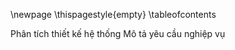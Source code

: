 [](0.0.TrangBia.md)
\newpage
\thispagestyle{empty}
[](0.1.NhanXetCuaGiangVien.md)
\tableofcontents

<!--[](0.2.LoiCamOn_LoiMoDau.md)-->
<!--Tóm tắt nội dung đồ án-->
<!--[](0.2.TomTatNoiDungDoAn.md)-->
<!--Đánh giá và thảo luận-->
<!--[](0.2.DanhGiaVaThaoLuan.md)-->

[](0.2.DanhSach.md)

<!--  -->

[](1.0.GioiThieuChung.md)

<!--[](1.1.GioiThieuMicroservice.md)-->
<!--[](1.2.GioiThieuBaiToanHoaDonDienTu.md)-->
<!--[](1.3.GioiThieuDDD.md)-->

<!--[](2.0.ApDungDDDVoiBaiToanNghiepVu.md)-->

<!--[](3.0.TrienKhaiKienTrucMicroservice.md)-->

<!--[](0.9.KetLuan_TongKet.md)-->
<!--[](_.TaiLieuThamKhao.md)-->

Phân tích thiết kế hệ thống
Mô tả yêu cầu nghiệp vụ
